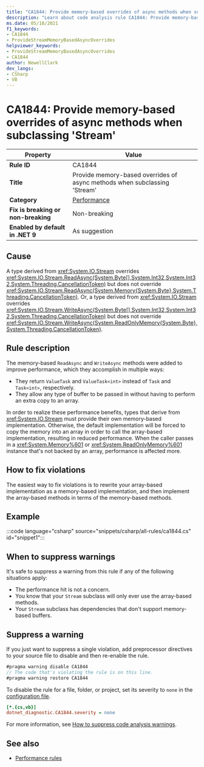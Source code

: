 ```yaml
---
title: "CA1844: Provide memory-based overrides of async methods when subclassing 'Stream' (code analysis)"
description: "Learn about code analysis rule CA1844: Provide memory-based overrides of async methods when subclassing 'Stream'"
ms.date: 05/18/2021
f1_keywords:
- CA1844
- ProvideStreamMemoryBasedAsyncOverrides
helpviewer_keywords:
- ProvideStreamMemoryBasedAsyncOverrides
- CA1844
author: NewellClark
dev_langs:
- CSharp
- VB
---
```

# CA1844: Provide memory-based overrides of async methods when subclassing 'Stream'

| Property                            | Value                                                                     |
|-------------------------------------|---------------------------------------------------------------------------|
| **Rule ID**                         | CA1844                                                                    |
| **Title**                           | Provide memory-based overrides of async methods when subclassing 'Stream' |
| **Category**                        | [Performance](performance-warnings.md)                                    |
| **Fix is breaking or non-breaking** | Non-breaking                                                              |
| **Enabled by default in .NET 9**    | As suggestion                                                             |

## Cause

A type derived from <xref:System.IO.Stream> overrides <xref:System.IO.Stream.ReadAsync(System.Byte[],System.Int32,System.Int32,System.Threading.CancellationToken)> but does not override <xref:System.IO.Stream.ReadAsync(System.Memory{System.Byte},System.Threading.CancellationToken)>. Or, a type derived from <xref:System.IO.Stream> overrides  <xref:System.IO.Stream.WriteAsync(System.Byte[],System.Int32,System.Int32,System.Threading.CancellationToken)> but does not override <xref:System.IO.Stream.WriteAsync(System.ReadOnlyMemory{System.Byte},System.Threading.CancellationToken)>.

## Rule description

The memory-based `ReadAsync` and `WriteAsync` methods were added to improve performance, which they accomplish in multiple ways:

- They return `ValueTask` and `ValueTask<int>` instead of `Task` and `Task<int>`, respectively.
- They allow any type of buffer to be passed in without having to perform an extra copy to an array.

In order to realize these performance benefits, types that derive from <xref:System.IO.Stream> must provide their own memory-based implementation. Otherwise, the default implementation will be forced to copy the memory into an array in order to call the array-based implementation, resulting in reduced performance. When the caller passes in a <xref:System.Memory%601> or <xref:System.ReadOnlyMemory%601> instance that's not backed by an array, performance is affected more.

## How to fix violations

The easiest way to fix violations is to rewrite your array-based implementation as a memory-based implementation, and then implement the array-based methods in terms of the memory-based methods.

## Example

:::code language="csharp" source="snippets/csharp/all-rules/ca1844.cs" id="snippet1":::

## When to suppress warnings

It's safe to suppress a warning from this rule if any of the following situations apply:

- The performance hit is not a concern.
- You know that your `Stream` subclass will only ever use the array-based methods.
- Your `Stream` subclass has dependencies that don't support memory-based buffers.

## Suppress a warning

If you just want to suppress a single violation, add preprocessor directives to your source file to disable and then re-enable the rule.

```csharp
#pragma warning disable CA1844
// The code that's violating the rule is on this line.
#pragma warning restore CA1844
```

To disable the rule for a file, folder, or project, set its severity to `none` in the [configuration file](../configuration-files.md).

```ini
[*.{cs,vb}]
dotnet_diagnostic.CA1844.severity = none
```

For more information, see [How to suppress code analysis warnings](../suppress-warnings.md).

## See also

- [Performance rules](performance-warnings.md)
